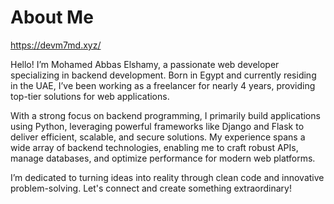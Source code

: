 # About Me

https://devm7md.xyz/

Hello! I’m Mohamed Abbas Elshamy, a passionate web developer specializing in backend development. Born in Egypt and currently residing in the UAE, I’ve been working as a freelancer for nearly 4 years, providing top-tier solutions for web applications.

With a strong focus on backend programming, I primarily build applications using Python, leveraging powerful frameworks like Django and Flask to deliver efficient, scalable, and secure solutions. My experience spans a wide array of backend technologies, enabling me to craft robust APIs, manage databases, and optimize performance for modern web platforms.

I’m dedicated to turning ideas into reality through clean code and innovative problem-solving. Let's connect and create something extraordinary!
